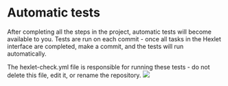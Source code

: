 # Automatic tests

After completing all the steps in the project, automatic tests will become available to you. Tests are run on each commit - once all tasks in the Hexlet interface are completed, make a commit, and the tests will run automatically.

The hexlet-check.yml file is responsible for running these tests - do not delete this file, edit it, or rename the repository.
<a href="https://codeclimate.com/github/GeorgiyKuz/frontend-project-44/maintainability"><img src="https://api.codeclimate.com/v1/badges/3bdfc685507bd538ea49/maintainability" /></a>